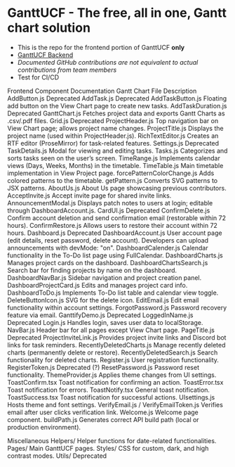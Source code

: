 # GanttUCF - The free, all in one, Gantt chart solution
- This is the repo for the frontend portion of GanttUCF **only**
- [GanttUCF Backend](https://github.com/ClutchOttoman/Ganttify-Backend-UCF_SD)
- *Documented GitHub contributions are not equivalent to actual contributions from team members*
- Test for CI/CD

Frontend Component Documentation
Gantt Chart
File	Description
AddButton.js	Deprecated
AddTask.js	Deprecated
AddTaskButton.js	Floating add button on the View Chart page to create new tasks.
AddTaskDuration.js	Deprecated
GanttChart.js	Fetches project data and exports Gantt Charts as .csv/.pdf files.
Grid.js	Deprecated
ProjectHeader.js	Top navigation bar on View Chart page; allows project name changes.
ProjectTitle.js	Displays the project name (used within ProjectHeader.js).
RichTextEditor.js	Creates an RTF editor (ProseMirror) for task-related features.
Settings.js	Deprecated
TaskDetails.js	Modal for viewing and editing tasks.
Tasks.js	Categorizes and sorts tasks seen on the user’s screen.
TimeRange.js	Implements calendar views (Days, Weeks, Months) in the timetable.
TimeTable.js	Main timetable implementation in View Project page.
forcePatternColorChange.js	Adds colored patterns to the timetable.
getPattern.js	Converts SVG patterns to JSX patterns.
AboutUs.js	About Us page showcasing previous contributors.
AcceptInvite.js	Accept invite page for shared invite links.
AnnouncementModal.js	Displays patch notes to users at login; editable through DashboardAccount.js.
CardUI.js	Deprecated
ConfirmDelete.js	Confirm account deletion and send confirmation email (restorable within 72 hours).
ConfirmRestore.js	Allows users to restore their account within 72 hours.
Dashboard.js	Deprecated
DashboardAccount.js	User account page (edit details, reset password, delete account). Developers can upload announcements with devMode: "on".
DashboardCalender.js	Calendar functionality in the To-Do list page using FullCalendar.
DashboardCharts.js	Manages project cards on the dashboard.
DashboardChartsSearch.js	Search bar for finding projects by name on the dashboard.
DashboardNavBar.js	Sidebar navigation and project creation panel.
DashboardProjectCard.js	Edits and manages project card info.
DashboardToDo.js	Implements To-Do list table and calendar view toggle.
DeleteButtonIcon.js	SVG for the delete icon.
EditEmail.js	Edit email functionality within account settings.
ForgotPassword.js	Password recovery feature via email.
GanttifyDemo.js	Deprecated
LoggedInName.js	Deprecated
Login.js	Handles login, saves user data to localStorage.
NavBar.js	Header bar for all pages except View Chart page.
PageTitle.js	Deprecated
ProjectInviteLink.js	Provides project invite links and Discord bot links for task reminders.
RecentlyDeletedCharts.js	Manage recently deleted charts (permanently delete or restore).
RecentlyDeletedSearch.js	Search functionality for deleted charts.
Register.js	User registration functionality.
RegisterToken.js	Deprecated (?)
ResetPassword.js	Password reset functionality.
ThemeProvider.js	Applies theme changes from UI settings.
ToastConfirm.tsx	Toast notification for confirming an action.
ToastError.tsx	Toast notification for errors.
ToastNotify.tsx	General toast notification.
ToastSuccess.tsx	Toast notification for successful actions.
UIsettings.js	Hosts theme and font settings.
VerifyEmail.js / VerifyEmailToken.js	Verifies email after user clicks verification link.
Welcome.js	Welcome page component.
buildPath.js	Generates correct API build path (local or production environment).

Miscellaneous
Helpers/	Helper functions for date-related functionalities.
Pages/	Main GanttUCF pages.
Styles/	CSS for custom, dark, and high contrast modes.
Utils/	Deprecated
